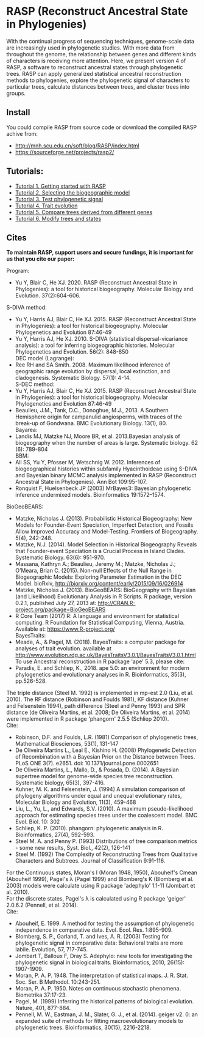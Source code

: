 # RASP (Reconstruct Ancestral State in Phylogenies) 

With the continual progress of sequencing techniques, genome-scale data are increasingly used in phylogenetic studies. With more data from throughout the genome, the relationship between genes and different kinds of characters is receiving more attention. Here, we present version 4 of RASP, a software to reconstruct ancestral states through phylogenetic trees. RASP can apply generalized statistical ancestral reconstruction methods to phylogenies, explore the phylogenetic signal of characters to particular trees, calculate distances between trees, and cluster trees into groups.

## Install
You could compile RASP from source code or download the compiled RASP achive from:  
- http://mnh.scu.edu.cn/soft/blog/RASP/index.html  
- https://sourceforge.net/projects/rasp2/   

## Tutorials:
- [Tutorial 1. Getting started with RASP](http://mnh.scu.edu.cn/soft/blog/RASP/Tutorial%201.html)  
- [Tutorial 2. Selecting the biogeographic model](http://mnh.scu.edu.cn/soft/blog/RASP/Tutorial%202.html)  
- [Tutorial 3. Test phylogenetic signal](http://mnh.scu.edu.cn/soft/blog/RASP/Tutorial%203.html)  
- [Tutorial 4. Trait evolution](http://mnh.scu.edu.cn/soft/blog/RASP/Tutorial%204.html)  
- [Tutorial 5. Compare trees derived from different genes](http://mnh.scu.edu.cn/soft/blog/RASP/Tutorial%205.html)  
- [Tutorial 6. Modify trees and states](http://mnh.scu.edu.cn/soft/blog/RASP/Tutorial%206.html)  

## Cites
**To maintain RASP, support users and secure fundings, it is important for us that you cite our paper:**  

Program:
* Yu Y, Blair C, He XJ. 2020. RASP (Reconstruct Ancestral State in Phylogenies): a tool for historical biogeography. Molecular Biology and Evolution. 37(2):604-606.

S-DIVA method:
* Yu Y, Harris AJ, Blair C, He XJ. 2015. RASP (Reconstruct Ancestral State in Phylogenies): a tool for historical biogeography. Molecular Phylogenetics and Evolution 87:46-49  
* Yu Y, Harris AJ, He XJ. 2010. S-DIVA (statistical dispersal-vicariance analysis): a tool for inferring biogeographic histories. Molecular Phylogenetics and Evolution. 56(2): 848-850  
DEC model (Lagrange):
* Ree RH and SA Smith. 2008. Maximum likelihood inference of geographic range evolution by dispersal, local extinction, and cladogenesis. Systematic Biology. 57(1): 4-14.  
S-DEC method:
* Yu Y, Harris AJ, Blair C, He XJ. 2015. RASP (Reconstruct Ancestral State in Phylogenies): a tool for historical biogeography. Molecular Phylogenetics and Evolution 87:46-49  
* Beaulieu, J.M., Tank, D.C., Donoghue, M.J., 2013. A Southern Hemisphere origin for campanulid angiosperms, with traces of the break-up of Gondwana. BMC Evolutionary Biology. 13(1), 80.   
Bayarea:
* Landis MJ, Matzke NJ, Moore BR, et al. 2013.Bayesian analysis of biogeography when the number of areas is large. Systematic biology. 62 (6): 789-804   
BBM:
* Ali SS, Yu Y, Pfosser M, Wetschnig W. 2012. Inferences of biogeographical histories within subfamily Hyacinthoideae using S-DIVA and Bayesian binary MCMC analysis implemented in RASP (Reconstruct Ancestral State in Phylogenies). Ann Bot 109:95-107.
* Ronquist F, Huelsenbeck JP (2003) MrBayes3: Bayesian phylogenetic inference undermixed models. Bioinformatics 19:1572–1574.  

BioGeoBEARS:
* Matzke, Nicholas J. (2013). Probabilistic Historical Biogeography: New Models for Founder-Event Speciation, Imperfect Detection, and Fossils Allow Improved Accuracy and Model-Testing. Frontiers of Biogeography. 5(4), 242-248.   
* Matzke, N.J. (2014). Model Selection in Historical Biogeography Reveals that Founder-event Speciation is a Crucial Process in Island Clades. Systematic Biology. 63(6): 951-970.  
* Massana, Kathryn A.; Beaulieu, Jeremy M.; Matzke, Nicholas J.; O’Meara, Brian C. (2015). Non-null Effects of the Null Range in Biogeographic Models: Exploring Parameter Estimation in the DEC Model. bioRxiv, http://biorxiv.org/content/early/2015/09/16/026914  
* Matzke, Nicholas J. (2013). BioGeoBEARS: BioGeography with Bayesian (and Likelihood) Evolutionary Analysis in R Scripts. R package, version 0.2.1, published July 27, 2013 at: http://CRAN.R-project.org/package=BioGeoBEARS  
* R Core Team (2017) R: A language and environment for statistical computing. R Foundation for Statistical Computing, Vienna, Austria. Available at: https://www.R-project.org/  
BayesTraits:
* Meade, A., & Pagel, M. (2018). BayesTraits: a computer package for analyses of trait evolution. available at http://www.evolution.rdg.ac.uk/BayesTraitsV3.0.1/BayesTraitsV3.0.1.html  
To use Ancestral reconstruction in R package 'ape' 5.3, please cite:
* Paradis, E. and Schliep, K., 2018. ape 5.0: an environment for modern phylogenetics and evolutionary analyses in R. Bioinformatics, 35(3), pp.526-528.  

The triple distance (Steel M. 1992) is implemented in mp-est 2.0 (Liu, et al. 2010). The RF distance (Robinson and Foulds 1981), KF distance (Kuhner and Felsenstein 1994), path difference (Steel and Penny 1993) and SPR distance (de Oliveira Martins, et al. 2008; De Oliveira Martins, et al. 2014) were implemented in R package 'phangorn' 2.5.5 (Schliep 2010).  
Cite:
* Robinson, D.F. and Foulds,  L.R. (1981) Comparison of phylogenetic trees, Mathematical Biosciences, 53(1), 131-147  
* De Oliveira Martins L., Leal E., Kishino H. (2008) Phylogenetic Detection of Recombination with a Bayesian Prior on the Distance between Trees. PLoS ONE 3(7). e2651. doi: 10.1371/journal.pone.0002651
* De Oliveira Martins, L., Mallo, D., & Posada, D. (2014). A Bayesian supertree model for genome-wide species tree reconstruction. Systematic biology, 65(3), 397-416.
* Kuhner, M. K. and Felsenstein, J. (1994) A simulation comparison of phylogeny algorithms under equal and unequal evolutionary rates, Molecular Biology and Evolution, 11(3), 459-468
* Liu, L., Yu, L., and Edwards, S.V. (2010). A maximum pseudo-likelihood approach for estimating species trees under the coalescent model. BMC Evol. Biol. 10: 302
* Schliep, K. P. (2010). phangorn: phylogenetic analysis in R. Bioinformatics, 27(4), 592-593.
* Steel M. A. and Penny P. (1993) Distributions of tree comparison metrics - some new results, Syst. Biol., 42(2), 126-141
* Steel M. (1992) The Complexity of Reconstructing Trees from Qualitative Characters and Subtrees. Journal of Classification 9:91-116.  

For the Continuous states, Moran's I (Moran 1948, 1950), Abouheif's Cmean (Abouheif 1999), Pagel's λ (Pagel 1999) and Blomberg's K (Blomberg et al. 2003) models were calculate using R package 'adephylo' 1.1-11 (Jombart et al. 2010).  
For the discrete states, Pagel's λ is calculated using R package 'geiger' 2.0.6.2 (Pennell, et al. 2014).  
Cite:
* Abouheif, E. 1999. A method for testing the assumption of phylogenetic independence in comparative data. Evol. Ecol. Res. 1:895-909.  
* Blomberg, S. P., Garland, T. and Ives, A. R. (2003) Testing for phylogenetic signal in comparative data: Behavioral traits are more labile. Evolution, 57, 717-745.  
* Jombart T, Balloux F, Dray S. Adephylo: new tools for investigating the phylogenetic signal in biological traits. Bioinformatics, 2010, 26(15): 1907-1909.  
* Moran, P. A. P. 1948. The interpretation of statistical maps. J. R. Stat. Soc. Ser. B Methodol. 10:243-251.  
* Moran, P. A. P. 1950. Notes on continuous stochastic phenomena. Biometrika 37:17-23.  
* Pagel, M. (1999) Inferring the historical patterns of biological evolution. Nature, 401, 877-884.  
* Pennell, M. W., Eastman, J. M., Slater, G. J., et al. (2014). geiger v2. 0: an expanded suite of methods for fitting macroevolutionary models to phylogenetic trees. Bioinformatics, 30(15), 2216-2218.  